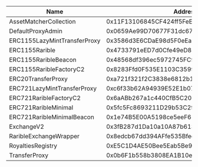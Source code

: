  Name | Address | Url 
 --- | --- | ---
 AssetMatcherCollection | 0x11F13106845CF424ff5FeE7bAdCbCe6aA0b855c1 | nulladdress/0x11F13106845CF424ff5FeE7bAdCbCe6aA0b855c1 
 DefaultProxyAdmin | 0x0659Ae99D70677F31dc67b397E4D18DDBfF5C641 | nulladdress/0x0659Ae99D70677F31dc67b397E4D18DDBfF5C641 
 ERC1155LazyMintTransferProxy | 0x3586d3E6CDaE98d5F0eEaB737977Bc78406Da2BD | nulladdress/0x3586d3E6CDaE98d5F0eEaB737977Bc78406Da2BD 
 ERC1155Rarible | 0x4733791eED7d0Cfe49eD855EC21dFE5D32447938 | nulladdress/0x4733791eED7d0Cfe49eD855EC21dFE5D32447938 
 ERC1155RaribleBeacon | 0x48568df396ec5972745FC992E62Eb3092464154B | nulladdress/0x48568df396ec5972745FC992E62Eb3092464154B 
 ERC1155RaribleFactoryC2 | 0x8283Ffd0F535E1103C3599D2d00b85815774A896 | nulladdress/0x8283Ffd0F535E1103C3599D2d00b85815774A896 
 ERC20TransferProxy | 0xa721f321f2C3838e6812b1c8b1693e3B1f6a38Bc | nulladdress/0xa721f321f2C3838e6812b1c8b1693e3B1f6a38Bc 
 ERC721LazyMintTransferProxy | 0xc6f33b62A94939E52E1b074c4aC1A801B869fDB2 | nulladdress/0xc6f33b62A94939E52E1b074c4aC1A801B869fDB2 
 ERC721RaribleFactoryC2 | 0x6aABb267a1c440CfB5C200Ebcd078Efa9249492A | nulladdress/0x6aABb267a1c440CfB5C200Ebcd078Efa9249492A 
 ERC721RaribleMinimal | 0x5fc5Fc8693211D29b53C2923222083a81fCEd33c | nulladdress/0x5fc5Fc8693211D29b53C2923222083a81fCEd33c 
 ERC721RaribleMinimalBeacon | 0x1e74B5E00A5198ce5eeF657431bc7F94EbaeA471 | nulladdress/0x1e74B5E00A5198ce5eeF657431bc7F94EbaeA471 
 ExchangeV2 | 0x3fB287d1Da10a10A87b613dED57230964e546719 | nulladdress/0x3fB287d1Da10a10A87b613dED57230964e546719 
 RaribleExchangeWrapper | 0x8edcb67dd394AFfe535BfedF8B2ed191Be8BCB36 | nulladdress/0x8edcb67dd394AFfe535BfedF8B2ed191Be8BCB36 
 RoyaltiesRegistry | 0xE5C1D4AE50Bee5Eab5Be973c5eCe27d2E44181CC | nulladdress/0xE5C1D4AE50Bee5Eab5Be973c5eCe27d2E44181CC 
 TransferProxy | 0x0b6F1b558b3808EA1B10e5ac29cA82c234C7ca4c | nulladdress/0x0b6F1b558b3808EA1B10e5ac29cA82c234C7ca4c 
